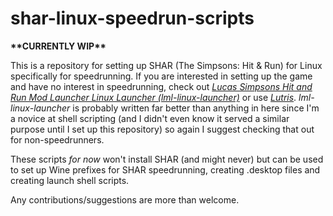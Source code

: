 # shar-linux-speedrun-scripts
**\*\*CURRENTLY WIP\*\***

This is a repository for setting up SHAR (The Simpsons: Hit & Run) for Linux specifically for speedrunning. If you are interested in setting up the game and have no interest in speedrunning, check out [_Lucas Simpsons Hit and Run Mod Launcher Linux Launcher (lml-linux-launcher)_](https://gitlab.com/CodingKoopa/lml-linux-launcher) or use [_Lutris_](https://lutris.net/games/the-simpsons-hit-run/). _lml-linux-launcher_ is probably written far better than anything in here since I'm a novice at shell scripting (and I didn't even know it served a similar purpose until I set up this repository) so again I suggest checking that out for non-speedrunners.

These scripts *for now* won't install SHAR (and might never) but can be used to set up Wine prefixes for SHAR speedrunning, creating .desktop files and creating launch shell scripts.

Any contributions/suggestions are more than welcome.
